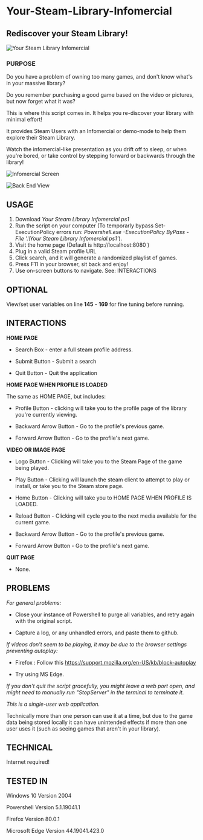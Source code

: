 # Your-Steam-Library-Infomercial
## Rediscover your Steam Library!
![Your Steam Library Infomercial](https://user-images.githubusercontent.com/16578236/93937273-d5ac8480-fcfd-11ea-916e-96a27ab960de.png)



### PURPOSE
Do you have a problem of owning too many games, and don't know what's in your massive library?

Do you remember purchasing a good game based on the video or pictures, but now forget what it was?

This is where this script comes in.  It helps you re-discover your library with minimal effort! 

It provides Steam Users with an Infomercial or demo-mode to help them explore their Steam Library.

Watch the infomercial-like presentation as you drift off to sleep, or when you're bored, or take
control by stepping forward or backwards through the library!

![Infomercial Screen](https://user-images.githubusercontent.com/16578236/93937232-c62d3b80-fcfd-11ea-8ced-9088a873d189.png)

![Back End View](https://user-images.githubusercontent.com/16578236/93941345-a0effb80-fd04-11ea-8fb7-ed0aa40e0e8c.png)



## USAGE
1. Download _Your Steam Library Infomercial.ps1_
2. Run the script on your computer (To temporarly bypass Set-ExecutionPolicy errors run: _Powershell.exe -ExecutionPolicy ByPass -File '.\Your Steam Library Infomercial.ps1'_).
3. Visit the home page (Default is http://localhost:8080 )
4. Plug in a valid Steam profile URL
5. Click search, and it will generate a randomized playlist of games.
6. Press F11 in your browser, sit back and enjoy!
7. Use on-screen buttons to navigate. See: INTERACTIONS



## OPTIONAL
View/set user variables on line **145** - **169** for fine tuning before running.



## INTERACTIONS


**HOME PAGE**

- Search Box - enter a full steam profile address.

- Submit Button - Submit a search

- Quit Button - Quit the application


**HOME PAGE WHEN PROFILE IS LOADED**
 
 The same as HOME PAGE, but includes:
 
- Profile Button - clicking will take you to the profile page of the library you're currently viewing.

- Backward Arrow Button - Go to the profile's previous game.

- Forward Arrow Button - Go to the profile's next game.


**VIDEO OR IMAGE PAGE**

- Logo Button - Clicking will take you to the Steam Page of the game being played.

- Play Button - Clicking will launch the steam client to attempt to play or install, or take you to the Steam store page.

- Home Button - Clicking will take you to HOME PAGE WHEN PROFILE IS LOADED.

- Reload Button - Clicking will cycle you to the next media available for the current game.

- Backward Arrow Button - Go to the profile's previous game.

- Forward Arrow Button - Go to the profile's next game.


**QUIT PAGE**

- None.


## PROBLEMS

_For general problems:_

- Close your instance of Powershell to purge all variables, and retry again with the original script.

- Capture a log, or any unhandled errors, and paste them to github.



_If videos don't seem to be playing, it may be due to the browser settings preventing autoplay:_

- Firefox : Follow this https://support.mozilla.org/en-US/kb/block-autoplay

- Try using MS Edge.

_If you don't quit the script gracefully, you might leave a web port open, and might need to manually run "StopServer" in the terminal to terminate it._

_This is a single-user web application._

Technically more than one person can use it at a time, but due to the game data being stored locally it can have unintended effects if more than one user uses it (such as seeing games that aren't in your library).



## TECHNICAL
Internet required!



## TESTED IN

Windows 10 Version 2004

Powershell Version 5.1.19041.1

Firefox Version 80.0.1

Microsoft Edge Version 44.19041.423.0
